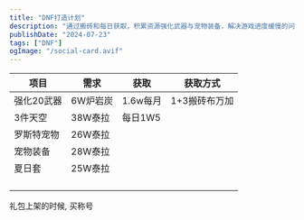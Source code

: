 ```yaml
---
title: "DNF打造计划"
description: "通过搬砖和每日获取，积累资源强化武器与宠物装备，解决游戏进度缓慢的问题。"
publishDate: "2024-07-23"
tags: ["DNF"]
ogImage: "/social-card.avif"
---
```


<!-- more --> 



| 项目       | 需求     | 获取     | 获取方式      |
| ---------- | -------- | -------- | ------------- |
| 强化20武器 | 6W炉岩炭 | 1.6w每月 | 1+3搬砖布万加 |
| 3件天空    | 38W泰拉  | 每日1W5  |               |
| 罗斯特宠物 | 26W泰拉  |          |               |
| 宠物装备   | 28W泰拉  |          |               |
| 夏日套     | 25W泰拉  |          |               |
|            |          |          |               |
|            |          |          |               |
|            |          |          |               |
|            |          |          |               |

礼包上架的时候, 买称号